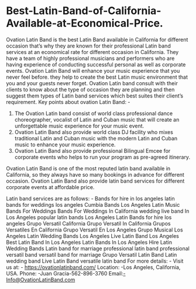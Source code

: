 # Best-Latin-Band-of-California-Available-at-Economical-Price.

Ovation Latin Band is the best Latin Band available in California for different occasion that’s why they are known for their professional Latin band services at an economical rate for different occasion in California. They have a team of highly professional musicians and performers who are having experience of conducting successful personal as well as corporate events.
Ovation Latin Band will enhance your music experience that you never feel before. they help to create the best Latin music environment that you and your guests never forget.
Ovation Latin band consult with their clients to know about the type of occasion they are planning and then suggest them types of Latin band services which best suites their client’s requirement.
Key points about ovation Latin Band: -
1.	The Ovation Latin band consist of world class professional dance choreographer, vocalist of Latin and Cuban music that will create an unforgettable music experience for your music event.
2.	Ovation Latin Band also provide world class DJ facility who mixes traditional Latin and Cuban music with the modern Latin and Cuban music to enhance your music experience.
3.	Ovation Latin Band also provide professional Bilingual Emcee for corporate events who helps to run your program as pre-agreed itinerary.





Ovation Latin Band is one of the most reputed latin band available in California, so they always have so many bookings in advance for different occasion. Ovation Latin Band also provide latin band services for different corporate events at affordable price.




Latin band services are as follows: -
Bands for hire in los angeles
latin bands for weddings los angeles
Cumbia Bands Los Angeles
Latin Music Bands For Weddings
Bands For Weddings In California
wedding live band In Los Angeles
popular latin bands Los Angeles
Latin Bands for hire los angeles
Grupo Versatil California
Grupo Versatil In California
Grupos Versatiles En California
Grupo Versatil En Los Angeles
Grupo Musical Los Angeles
Latin Wedding Bands Los Angeles
Live Latin Band Los Angeles
Best Latin Band In Los Angeles
Latin Bands In Los Angeles
Hire Latin Wedding Bands
Latin band for marriage
professional latin band
professional versatil band
versatil band for marriage
Grupo Versatil
Latin Band
Latin wedding band
Live Latin Band
versatile latin band
For more details: -
Visit us at: - https://ovationlatinband.com/
Location: -Los Angeles, California, USA.
Phone: -Juan Gracia-562-896-3760
Email:-Info@OvationLatinBand.com
